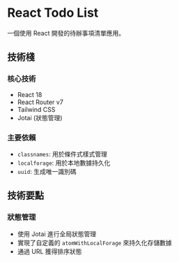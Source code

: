 # React Todo List

一個使用 React 開發的待辦事項清單應用。

## 技術棧

### 核心技術
- React 18
- React Router v7
- Tailwind CSS
- Jotai (狀態管理)

### 主要依賴
- `classnames`: 用於條件式樣式管理
- `localforage`: 用於本地數據持久化
- `uuid`: 生成唯一識別碼

## 技術要點

### 狀態管理
- 使用 Jotai 進行全局狀態管理
- 實現了自定義的 `atomWithLocalForage` 來持久化存儲數據
- 通過 URL 獲得排序狀態
